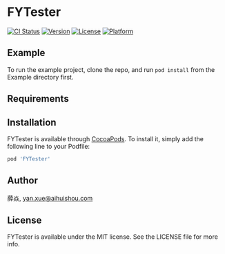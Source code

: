 # FYTester

[![CI Status](https://img.shields.io/travis/薛焱/FYTester.svg?style=flat)](https://travis-ci.org/薛焱/FYTester)
[![Version](https://img.shields.io/cocoapods/v/FYTester.svg?style=flat)](https://cocoapods.org/pods/FYTester)
[![License](https://img.shields.io/cocoapods/l/FYTester.svg?style=flat)](https://cocoapods.org/pods/FYTester)
[![Platform](https://img.shields.io/cocoapods/p/FYTester.svg?style=flat)](https://cocoapods.org/pods/FYTester)

## Example

To run the example project, clone the repo, and run `pod install` from the Example directory first.

## Requirements

## Installation

FYTester is available through [CocoaPods](https://cocoapods.org). To install
it, simply add the following line to your Podfile:

```ruby
pod 'FYTester'
```

## Author

薛焱, yan.xue@aihuishou.com

## License

FYTester is available under the MIT license. See the LICENSE file for more info.
